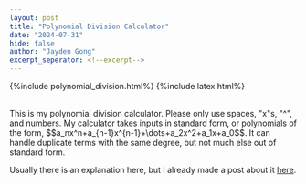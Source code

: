 ```yaml
---
layout: post
title: "Polynomial Division Calculator"
date: "2024-07-31"
hide: false
author: "Jayden Gong"
excerpt_seperator: <!--excerpt-->
---
```


{%include polynomial_division.html%}
{%include latex.html%}

<!--excerpt-->
<br>
This is my polynomial division calculator.
Please only use spaces, "x"s, "^", and numbers.
My calculator takes inputs in standard form,
or polynomials of the form, 
$$a_nx^n+a_{n-1}x^{n-1}+\dots+a_2x^2+a_1x+a_0$$.
It can handle duplicate terms with the same degree,
but not much else out of standard form.

Usually there is an explanation here,
but I already made a post about it
[here](https://www.jaydengong.com/intuition/2024-01-19-Polynomial-Division.html).